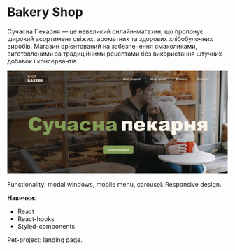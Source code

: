 # **Bakery Shop**

Сучасна Пекарня — це невеликий онлайн-магазин, що пропонує широкий асортимент
свіжих, ароматних та здорових хлібобулочних виробів. Магазин орієнтований на
забезпечення смаколиками, виготовленими за традиційними рецептами без
використання штучних добавок і консервантів.

![картинка](src/images/bakery.jpg)

Functionality: modal windows, mobile menu, carousel. Responsive design.

**Навички**:

- React
- React-hooks
- Styled-components

Pet-project: landing page.
